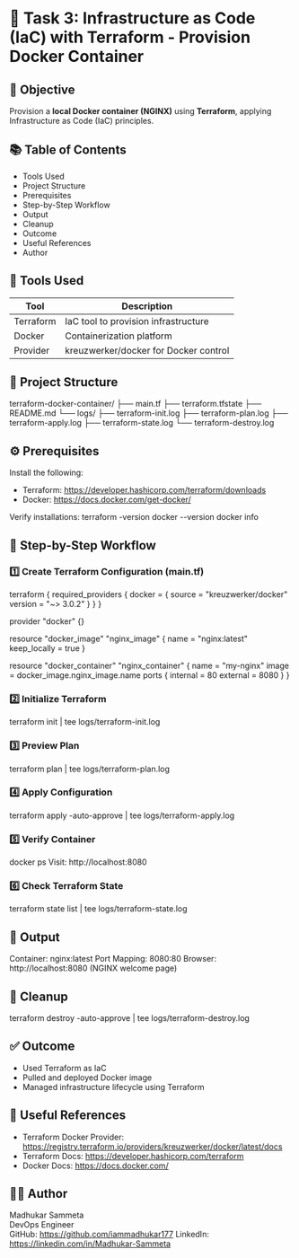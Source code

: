 # 🧱 Task 3: Infrastructure as Code (IaC) with Terraform - Provision Docker Container

## 📌 Objective
Provision a **local Docker container (NGINX)** using **Terraform**, applying Infrastructure as Code (IaC) principles.

## 📚 Table of Contents
- Tools Used
- Project Structure
- Prerequisites
- Step-by-Step Workflow
- Output
- Cleanup
- Outcome
- Useful References
- Author

## 🧰 Tools Used
| Tool        | Description                             |
|-------------|-----------------------------------------|
| Terraform   | IaC tool to provision infrastructure     |
| Docker      | Containerization platform                |
| Provider    | kreuzwerker/docker for Docker control    |

## 📁 Project Structure
terraform-docker-container/
├── main.tf
├── terraform.tfstate
├── README.md
└── logs/
    ├── terraform-init.log
    ├── terraform-plan.log
    ├── terraform-apply.log
    ├── terraform-state.log
    └── terraform-destroy.log

## ⚙️ Prerequisites
Install the following:
- Terraform: https://developer.hashicorp.com/terraform/downloads
- Docker: https://docs.docker.com/get-docker/

Verify installations:
terraform -version
docker --version
docker info

## 🚀 Step-by-Step Workflow

### 1️⃣ Create Terraform Configuration (main.tf)
terraform {
  required_providers {
    docker = {
      source  = "kreuzwerker/docker"
      version = "~> 3.0.2"
    }
  }
}

provider "docker" {}

resource "docker_image" "nginx_image" {
  name         = "nginx:latest"
  keep_locally = true
}

resource "docker_container" "nginx_container" {
  name  = "my-nginx"
  image = docker_image.nginx_image.name
  ports {
    internal = 80
    external = 8080
  }
}

### 2️⃣ Initialize Terraform
terraform init | tee logs/terraform-init.log

### 3️⃣ Preview Plan
terraform plan | tee logs/terraform-plan.log

### 4️⃣ Apply Configuration
terraform apply -auto-approve | tee logs/terraform-apply.log

### 5️⃣ Verify Container
docker ps
Visit: http://localhost:8080

### 6️⃣ Check Terraform State
terraform state list | tee logs/terraform-state.log

## 📸 Output
Container: nginx:latest
Port Mapping: 8080:80
Browser: http://localhost:8080 (NGINX welcome page)

## 🧹 Cleanup
terraform destroy -auto-approve | tee logs/terraform-destroy.log

## ✅ Outcome
- Used Terraform as IaC
- Pulled and deployed Docker image
- Managed infrastructure lifecycle using Terraform

## 🔗 Useful References
- Terraform Docker Provider: https://registry.terraform.io/providers/kreuzwerker/docker/latest/docs
- Terraform Docs: https://developer.hashicorp.com/terraform
- Docker Docs: https://docs.docker.com/

## 👨‍💻 Author
Madhukar Sammeta  
DevOps Engineer  
GitHub: https://github.com/iammadhukar177 
LinkedIn: https://linkedin.com/in/Madhukar-Sammeta

